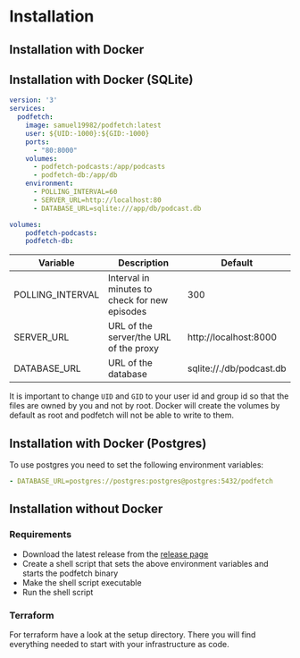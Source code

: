 # Installation

## Installation with Docker

## Installation with Docker (SQLite)

```yaml
version: '3'
services:
  podfetch:
    image: samuel19982/podfetch:latest
    user: ${UID:-1000}:${GID:-1000}
    ports:
      - "80:8000"
    volumes:
      - podfetch-podcasts:/app/podcasts
      - podfetch-db:/app/db
    environment:
      - POLLING_INTERVAL=60
      - SERVER_URL=http://localhost:80
      - DATABASE_URL=sqlite:///app/db/podcast.db

volumes:
    podfetch-podcasts:
    podfetch-db:
```



| Variable         | Description                                   | Default                  |
|------------------|-----------------------------------------------|--------------------------|
| POLLING_INTERVAL | Interval in minutes to check for new episodes | 300                      |
| SERVER_URL       | URL of the server/the URL of the proxy        | http://localhost:8000    |
| DATABASE_URL     | URL of the database                           | sqlite://./db/podcast.db |

It is important to change `UID` and `GID` to your user id and group id so that the files are owned by you and not by root.
Docker will create the volumes by default as root and podfetch will not be able to write to them.

## Installation with Docker (Postgres)

To use postgres you need to set the following environment variables:

```yaml
- DATABASE_URL=postgres://postgres:postgres@postgres:5432/podfetch
```


## Installation without Docker

### Requirements
- Download the latest release from the [release page](https://github.com/SamTV12345/PodFetch/releases)
- Create a shell script that sets the above environment variables and starts the podfetch binary
- Make the shell script executable
- Run the shell script

### Terraform

For terraform have a look at the setup directory.
There you will find everything needed to start with your infrastructure as code.